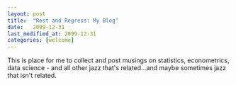 ```yaml
---
layout: post
title:  "Rest and Regress: My Blog"
date:   2099-12-31
last_modified_at: 2099-12-31
categories: [welcome]
---
```


This is place for me to collect and post musings on statistics, econometrics, data science - and all other jazz that's related...and maybe sometimes jazz that isn't related.
